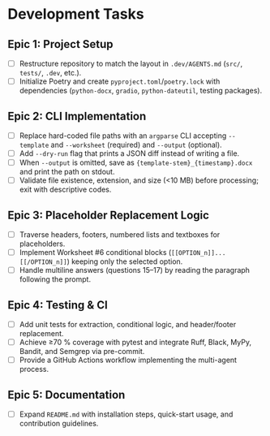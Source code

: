 # Development Tasks

## Epic 1: Project Setup
- [ ] Restructure repository to match the layout in `.dev/AGENTS.md` (`src/`, `tests/`, `.dev`, etc.).
- [ ] Initialize Poetry and create `pyproject.toml`/`poetry.lock` with dependencies (`python-docx`, `gradio`, `python-dateutil`, testing packages).

## Epic 2: CLI Implementation
- [ ] Replace hard-coded file paths with an `argparse` CLI accepting `--template` and `--worksheet` (required) and `--output` (optional).
- [ ] Add `--dry-run` flag that prints a JSON diff instead of writing a file.
- [ ] When `--output` is omitted, save as `{template-stem}_{timestamp}.docx` and print the path on stdout.
- [ ] Validate file existence, extension, and size (<10 MB) before processing; exit with descriptive codes.

## Epic 3: Placeholder Replacement Logic
- [ ] Traverse headers, footers, numbered lists and textboxes for placeholders.
- [ ] Implement Worksheet #6 conditional blocks (`[[OPTION_n]]...[[/OPTION_n]]`) keeping only the selected option.
- [ ] Handle multiline answers (questions 15–17) by reading the paragraph following the prompt.

## Epic 4: Testing & CI
- [ ] Add unit tests for extraction, conditional logic, and header/footer replacement.
- [ ] Achieve ≥70 % coverage with pytest and integrate Ruff, Black, MyPy, Bandit, and Semgrep via pre-commit.
- [ ] Provide a GitHub Actions workflow implementing the multi-agent process.

## Epic 5: Documentation
- [ ] Expand `README.md` with installation steps, quick-start usage, and contribution guidelines.
